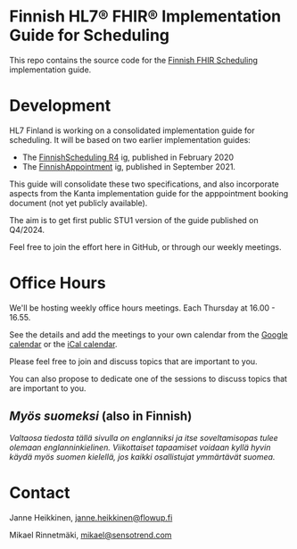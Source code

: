 # Finnish HL7® FHIR® Implementation Guide for Scheduling

This repo contains the source code for the
[Finnish FHIR Scheduling](https://hl7.fi/fhir/finnish-scheduling/) implementation guide.

# Development

HL7 Finland is working on a consolidated implementation guide for scheduling. It will be based on
two earlier implementation guides:

* The [FinnishScheduling R4](https://simplifier.net/finnishschedulingr4) ig, published in February
  2020
* The [FinnishAppointment](https://simplifier.net/finnishappointment) ig, published in September
  2021.

This guide will consolidate these two specifications, and also incorporate aspects from the
Kanta implementation guide for the apppointment booking document (not yet publicly available).

The aim is to get first public STU1 version of the guide published on Q4/2024.

Feel free to join the effort here in GitHub, or through our weekly meetings.


# Office Hours

We'll be hosting weekly office hours meetings. Each Thursday at 16.00 - 16.55.

See the details and add the meetings to your own calendar from the
[Google calendar](https://calendar.google.com/calendar/u/0?cid=MmRhYjIyOWYxNDc5MTYyNzE4NThlYjBmYTQ3MjBhYTQ4MDUzZTE1NGJiY2YxMjM4NmYzYTkyOGNmOGRkNTk0MEBncm91cC5jYWxlbmRhci5nb29nbGUuY29t)
or the
[iCal calendar](https://calendar.google.com/calendar/ical/2dab229f147916271858eb0fa4720aa48053e154bbcf12386f3a928cf8dd5940%40group.calendar.google.com/public/basic.ics). 

Please feel free to join and discuss topics that are important to you.

You can also propose to dedicate one of the sessions to discuss topics that are important to you.

## *Myös suomeksi* (also in Finnish)

*Valtaosa tiedosta tällä sivulla on englanniksi ja itse soveltamisopas tulee olemaan englanninkielinen. Viikottaiset tapaamiset voidaan kyllä hyvin käydä myös suomen kielellä, jos kaikki osallistujat ymmärtävät suomea.*


# Contact

Janne Heikkinen, janne.heikkinen@flowup.fi

Mikael Rinnetmäki, mikael@sensotrend.com


